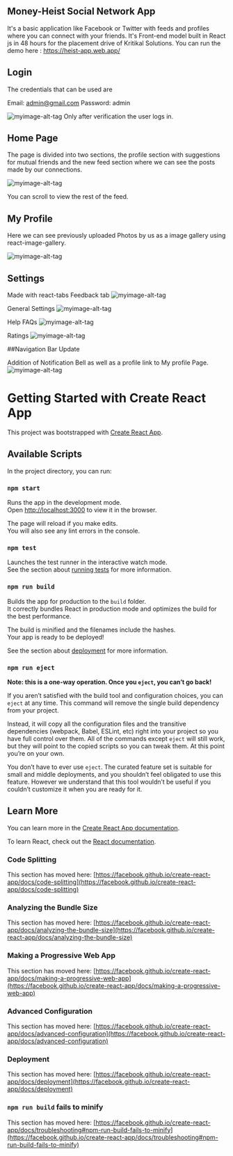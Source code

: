 ## Money-Heist Social Network App

It's a basic application like Facebook or Twitter with feeds and profiles where you can connect with your friends. It's Front-end model built in React js in 48 hours for the placement drive of Kritikal Solutions.
You can run the demo here : https://heist-app.web.app/
 
## Login

The credentials that can be used are

Email: admin@gmail.com
Password: admin

![myimage-alt-tag](https://github.com/KshishAshish/Kritkal-Solutions/blob/master/src/images/Readme-login.JPG)
Only after verification the user logs in.

## Home Page

The page is divided into two sections, the profile section with suggestions for mutual friends and the new feed section where we can see the posts made by our connections.

![myimage-alt-tag](https://github.com/KshishAshish/Kritkal-Solutions/blob/master/src/images/Readme-home1.JPG)

You can scroll to view the rest of the feed.

## My Profile

Here we can see previously uploaded Photos by us as a image gallery using react-image-gallery.

![myimage-alt-tag](https://github.com/KshishAshish/Kritkal-Solutions/blob/master/src/images/Readme-myprofile.JPG)


## Settings

Made with react-tabs
Feedback tab
![myimage-alt-tag](https://github.com/KshishAshish/Kritkal-Solutions/blob/master/src/images/Readme-settings-feedback.JPG)

General Settings
![myimage-alt-tag](https://github.com/KshishAshish/Kritkal-Solutions/blob/master/src/images/Readme-settings-general.JPG)

Help FAQs
![myimage-alt-tag](https://github.com/KshishAshish/Kritkal-Solutions/blob/master/src/images/Readme-settings-FAQ.JPG)

Ratings 
![myimage-alt-tag](https://github.com/KshishAshish/Kritkal-Solutions/blob/master/src/images/Readme-settings-ratings.JPG)

##Navigation Bar Update

Addition of Notification Bell as well as a profile link to My profile Page.
![myimage-alt-tag](https://github.com/KshishAshish/Kritkal-Solutions/blob/master/src/images/Readme-nav-update.JPG)


# Getting Started with Create React App

This project was bootstrapped with [Create React App](https://github.com/facebook/create-react-app).

## Available Scripts

In the project directory, you can run:

### `npm start`

Runs the app in the development mode.\
Open [http://localhost:3000](http://localhost:3000) to view it in the browser.

The page will reload if you make edits.\
You will also see any lint errors in the console.

### `npm test`

Launches the test runner in the interactive watch mode.\
See the section about [running tests](https://facebook.github.io/create-react-app/docs/running-tests) for more information.

### `npm run build`

Builds the app for production to the `build` folder.\
It correctly bundles React in production mode and optimizes the build for the best performance.

The build is minified and the filenames include the hashes.\
Your app is ready to be deployed!

See the section about [deployment](https://facebook.github.io/create-react-app/docs/deployment) for more information.

### `npm run eject`

**Note: this is a one-way operation. Once you `eject`, you can’t go back!**

If you aren’t satisfied with the build tool and configuration choices, you can `eject` at any time. This command will remove the single build dependency from your project.

Instead, it will copy all the configuration files and the transitive dependencies (webpack, Babel, ESLint, etc) right into your project so you have full control over them. All of the commands except `eject` will still work, but they will point to the copied scripts so you can tweak them. At this point you’re on your own.

You don’t have to ever use `eject`. The curated feature set is suitable for small and middle deployments, and you shouldn’t feel obligated to use this feature. However we understand that this tool wouldn’t be useful if you couldn’t customize it when you are ready for it.

## Learn More

You can learn more in the [Create React App documentation](https://facebook.github.io/create-react-app/docs/getting-started).

To learn React, check out the [React documentation](https://reactjs.org/).

### Code Splitting

This section has moved here: [https://facebook.github.io/create-react-app/docs/code-splitting](https://facebook.github.io/create-react-app/docs/code-splitting)

### Analyzing the Bundle Size

This section has moved here: [https://facebook.github.io/create-react-app/docs/analyzing-the-bundle-size](https://facebook.github.io/create-react-app/docs/analyzing-the-bundle-size)

### Making a Progressive Web App

This section has moved here: [https://facebook.github.io/create-react-app/docs/making-a-progressive-web-app](https://facebook.github.io/create-react-app/docs/making-a-progressive-web-app)

### Advanced Configuration

This section has moved here: [https://facebook.github.io/create-react-app/docs/advanced-configuration](https://facebook.github.io/create-react-app/docs/advanced-configuration)

### Deployment

This section has moved here: [https://facebook.github.io/create-react-app/docs/deployment](https://facebook.github.io/create-react-app/docs/deployment)

### `npm run build` fails to minify

This section has moved here: [https://facebook.github.io/create-react-app/docs/troubleshooting#npm-run-build-fails-to-minify](https://facebook.github.io/create-react-app/docs/troubleshooting#npm-run-build-fails-to-minify)
